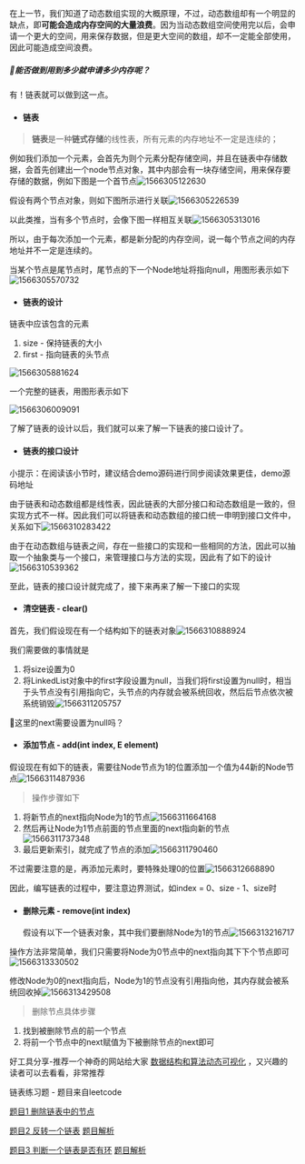 在上一节，我们知道了动态数组实现的大概原理，不过，动态数组却有一个明显的缺点，即**可能会造成内存空间的大量浪费**。因为当动态数组空间使用完以后，会申请一个更大的空间，用来保存数据，但是更大空间的数组，却不一定能全部使用，因此可能造成空间浪费。

##### 🤔能否做到用到多少就申请多少内存呢？

有！链表就可以做到这一点。

- #### 链表

> **链表**是一种**链式存储**的线性表，所有元素的内存地址不一定是连续的；

例如我们添加一个元素，会首先为则个元素分配存储空间，并且在链表中存储数据，会首先创建出一个node节点对象，其中内部会有一块存储空间，用来保存要存储的数据，例如下图是一个首节点![1566305122630](https://github.com/MSTGit/Algorithm/blob/master/LinkedListDemo/Resource/1566305122630.png)

假设有两个节点对象，则如下图所示进行关联![1566305226539](https://github.com/MSTGit/Algorithm/blob/master/LinkedListDemo/Resource/1566305226539.png)

以此类推，当有多个节点时，会像下图一样相互关联![1566305313016](https://github.com/MSTGit/Algorithm/blob/master/LinkedListDemo/Resource/1566305313016.png)

所以，由于每次添加一个元素，都是新分配的内存空间，说一每个节点之间的内存地址并不一定是连续的。

当某个节点是尾节点时，尾节点的下一个Node地址将指向null，用图形表示如下![1566305570732](https://github.com/MSTGit/Algorithm/blob/master/LinkedListDemo/Resource/1566305570732.png)

- #### 链表的设计

链表中应该包含的元素

1. size - 保持链表的大小
2. first - 指向链表的头节点

![1566305881624](https://github.com/MSTGit/Algorithm/blob/master/LinkedListDemo/Resource/1566305881624.png)

一个完整的链表，用图形表示如下

![1566306009091](https://github.com/MSTGit/Algorithm/blob/master/LinkedListDemo/Resource/1566306009091.png)

了解了链表的设计以后，我们就可以来了解一下链表的接口设计了。

- #### 链表的接口设计

小提示：在阅读该小节时，建议结合demo源码进行同步阅读效果更佳，demo源码地址

由于链表和动态数组都是线性表，因此链表的大部分接口和动态数组是一致的，但实现方式不一样。因此我们可以将链表和动态数组的接口统一申明到接口文件中，关系如下![1566310283422](https://github.com/MSTGit/Algorithm/blob/master/LinkedListDemo/Resource/1566310283422.png)

由于在动态数组与链表之间，存在一些接口的实现和一些相同的方法，因此可以抽取一个抽象类与一个接口，来管理接口与方法的实现，因此有了如下的设计![1566310539362](https://github.com/MSTGit/Algorithm/blob/master/LinkedListDemo/Resource/1566310539362.png)

至此，链表的接口设计就完成了，接下来再来了解一下接口的实现

- #### 清空链表 - clear()

首先，我们假设现在有一个结构如下的链表对象![1566310888924](https://github.com/MSTGit/Algorithm/blob/master/LinkedListDemo/Resource/1566310888924.png)

我们需要做的事情就是

1. 将size设置为0
2. 将LinkedList对象中的first字段设置为null，当我们将first设置为null时，相当于头节点没有引用指向它，头节点的内存就会被系统回收，然后后节点依次被系统销毁![1566311205757](https://github.com/MSTGit/Algorithm/blob/master/LinkedListDemo/Resource/1566311205757.png)

🤔这里的next需要设置为null吗？

- #### 添加节点 - add(int index, E element)

假设现在有如下的链表，需要往Node节点为1的位置添加一个值为44新的Node节点![1566311487936](https://github.com/MSTGit/Algorithm/blob/master/LinkedListDemo/Resource/1566311487936.png)

> 操作步骤如下

1. 将新节点的next指向Node为1的节点![1566311664168](https://github.com/MSTGit/Algorithm/blob/master/LinkedListDemo/Resource/1566311664168.png)
2. 然后再让Node为1节点前面的节点里面的next指向新的节点![1566311737348](https://github.com/MSTGit/Algorithm/blob/master/LinkedListDemo/Resource/1566311737348.png)
3. 最后更新索引，就完成了节点的添加![1566311790460](https://github.com/MSTGit/Algorithm/blob/master/LinkedListDemo/Resource/1566311790460.png)

不过需要注意的是，再添加元素时，要特殊处理0的位置![1566312668890](https://github.com/MSTGit/Algorithm/blob/master/LinkedListDemo/Resource/1566312668890.png)

因此，编写链表的过程中，要注意边界测试，如index = 0、size - 1、size时

- #### 删除元素 - remove(int index)

  假设有以下一个链表对象，其中我们要删除Node为1的节点![1566313216717](https://github.com/MSTGit/Algorithm/blob/master/LinkedListDemo/Resource/1566313216717.png)

  

操作方法非常简单，我们只需要将Node为0节点中的next指向其下下个节点即可![1566313330502](https://github.com/MSTGit/Algorithm/blob/master/LinkedListDemo/Resource/1566313330502.png)

修改Node为0的next指向后，Node为1的节点没有引用指向他，其内存就会被系统回收掉![1566313429508](https://github.com/MSTGit/Algorithm/blob/master/LinkedListDemo/Resource/1566313429508.png)

> 删除节点具体步骤

1. 找到被删除节点的前一个节点
2. 将前一个节点中的next赋值为下被删除节点的next即可

好工具分享-推荐一个神奇的网站给大家 [数据结构和算法动态可视化](https://visualgo.net/zh) ，又兴趣的读者可以去看看，非常推荐

链表练习题 - 题目来自leetcode

[题目1 删除链表中的节点](https://leetcode-cn.com/problems/delete-node-in-a-linked-list/)

[题目2 反转一个链表](https://leetcode-cn.com/problems/reverse-linked-list/) [题目解析](https://github.com/MSTGit/Algorithm/blob/master/LinkedListDemo/%E5%8D%95%E5%90%91%E9%93%BE%E8%A1%A8%E7%BB%83%E4%B9%A0%E9%A2%98%E8%A7%A3%E6%9E%90.md)

[题目3 判断一个链表是否有环](https://leetcode-cn.com/problems/linked-list-cycle/) [题目解析](https://github.com/MSTGit/Algorithm/blob/master/LinkedListDemo/%E5%8D%95%E5%90%91%E9%93%BE%E8%A1%A8%E7%BB%83%E4%B9%A0%E9%A2%98%E8%A7%A3%E6%9E%90.md)
